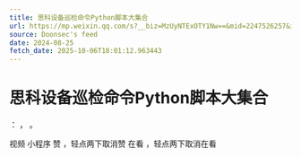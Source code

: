 ```yaml
---
title: 思科设备巡检命令Python脚本大集合
url: https://mp.weixin.qq.com/s?__biz=MzUyNTExOTY1Nw==&mid=2247526257&idx=1&sn=798f71e17cdd5a4c0087f4e96136bf8b
source: Doonsec's feed
date: 2024-08-25
fetch_date: 2025-10-06T18:01:12.963443
---
```


# 思科设备巡检命令Python脚本大集合

：
，
。

视频
小程序
赞
，轻点两下取消赞
在看
，轻点两下取消在看